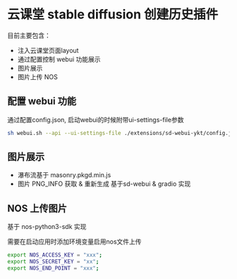 # 云课堂 stable diffusion 创建历史插件

目前主要包含：

- 注入云课堂页面layout
- 通过配置控制 webui 功能展示
- 图片展示
- 图片上传 NOS

## 配置 webui 功能
通过配置config.json, 启动webui的时候附带ui-settings-file参数
```bash
sh webui.sh --api --ui-settings-file ./extensions/sd-webui-ykt/config.json
```

## 

## 图片展示
- 瀑布流基于 masonry.pkgd.min.js
- 图片 PNG_INFO 获取 & 重新生成 基于sd-webui & gradio 实现

## NOS 上传图片
基于 nos-python3-sdk 实现

需要在启动应用时添加环境变量启用nos文件上传
```bash
export NOS_ACCESS_KEY = "xxx";
export NOS_SECRET_KEY = "xx";
export NOS_END_POINT = "xxx";
```
